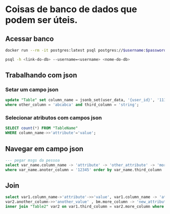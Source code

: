 # Coisas de banco de dados que podem ser úteis.

## Acessar banco

```bash
docker run --rm -it postgres:latest psql postgres://$username:$password>@<adrresss>/<dbname>
```

```bash
psql -h <link-do-db> --username=<username> <nome-do-db>
```

## Trabalhando com json

### Setar um campo json
```sql
update "Table" set column_name = jsonb_set(user_data, '{user_id}', '1111111') 
where other_column = 'abcabca' and third_column = 'string';
```

### Selecionar atributos com campos json
```sql
SELECT count(*) FROM "TableName" 
WHERE column_name->>'attribute'='value';
```

## Navegar em campo json
```sql
--- pegar msgs da pessoa
select var_name.column_name -> 'attribute' -> 'other_attribute' -> 'more_attribute' from "TableName" var_name
where var_name.anoter_column = '12345' order by var_name.third_column
```

## Join
```sql
select var1.column_name->'attribute'->>'value', var1.column_name -> 'attribute' -> 'another_attirbute' -> 'more_attribute',
var2.another_column->>'another_value' , bm.more_column -> 'new_attribute' -> 'yet_another_attribute' from "Table1" var1 
inner join "Table2" var2 on var1.third_column = var2.more_column where var1.yes_other_column = '12345' order by im.criteria_column;
```

